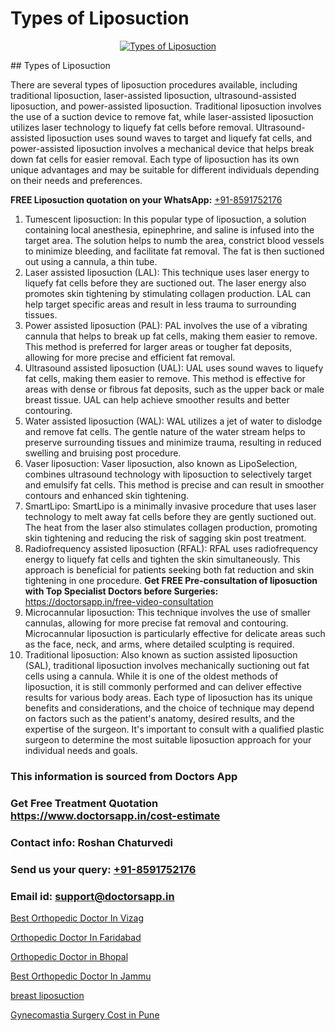 # Types of Liposuction

<p align="center">
  <a href="https://doctorsapp.co.in/uploads/treatment_image/liposuction.jpg">
    <img src="https://doctorsapp.co.in/treatment/liposuction" alt="Types of Liposuction">
  </a>
</p>
## Types of Liposuction

There are several types of liposuction procedures available, including traditional liposuction, laser-assisted liposuction, ultrasound-assisted liposuction, and power-assisted liposuction. Traditional liposuction involves the use of a suction device to remove fat, while laser-assisted liposuction utilizes laser technology to liquefy fat cells before removal. Ultrasound-assisted liposuction uses sound waves to target and liquefy fat cells, and power-assisted liposuction involves a mechanical device that helps break down fat cells for easier removal. Each type of liposuction has its own unique advantages and may be suitable for different individuals depending on their needs and preferences.

**FREE Liposuction quotation on your WhatsApp:**  [+91-8591752176](https://api.whatsapp.com/send?phone=8591752176)

1) Tumescent liposuction: In this popular type of liposuction, a solution containing local anesthesia, epinephrine, and saline is infused into the target area. The solution helps to numb the area, constrict blood vessels to minimize bleeding, and facilitate fat removal. The fat is then suctioned out using a cannula, a thin tube.
2) Laser assisted liposuction (LAL): This technique uses laser energy to liquefy fat cells before they are suctioned out. The laser energy also promotes skin tightening by stimulating collagen production. LAL can help target specific areas and result in less trauma to surrounding tissues.
3) Power assisted liposuction (PAL): PAL involves the use of a vibrating cannula that helps to break up fat cells, making them easier to remove. This method is preferred for larger areas or tougher fat deposits, allowing for more precise and efficient fat removal.
4) Ultrasound assisted liposuction (UAL): UAL uses sound waves to liquefy fat cells, making them easier to remove. This method is effective for areas with dense or fibrous fat deposits, such as the upper back or male breast tissue. UAL can help achieve smoother results and better contouring.
5) Water assisted liposuction (WAL): WAL utilizes a jet of water to dislodge and remove fat cells. The gentle nature of the water stream helps to preserve surrounding tissues and minimize trauma, resulting in reduced swelling and bruising post procedure.
6) Vaser liposuction: Vaser liposuction, also known as LipoSelection, combines ultrasound technology with liposuction to selectively target and emulsify fat cells. This method is precise and can result in smoother contours and enhanced skin tightening.
7) SmartLipo: SmartLipo is a minimally invasive procedure that uses laser technology to melt away fat cells before they are gently suctioned out. The heat from the laser also stimulates collagen production, promoting skin tightening and reducing the risk of sagging skin post treatment.
8) Radiofrequency assisted liposuction (RFAL): RFAL uses radiofrequency energy to liquefy fat cells and tighten the skin simultaneously. This approach is beneficial for patients seeking both fat reduction and skin tightening in one procedure.
**Get FREE Pre-consultation of liposuction with Top Specialist Doctors before Surgeries:** https://doctorsapp.in/free-video-consultation
9) Microcannular liposuction: This technique involves the use of smaller cannulas, allowing for more precise fat removal and contouring. Microcannular liposuction is particularly effective for delicate areas such as the face, neck, and arms, where detailed sculpting is required.
10) Traditional liposuction: Also known as suction assisted liposuction (SAL), traditional liposuction involves mechanically suctioning out fat cells using a cannula. While it is one of the oldest methods of liposuction, it is still commonly performed and can deliver effective results for various body areas.
Each type of liposuction has its unique benefits and considerations, and the choice of technique may depend on factors such as the patient's anatomy, desired results, and the expertise of the surgeon. It's important to consult with a qualified plastic surgeon to determine the most suitable liposuction approach for your individual needs and goals.

### This information is sourced from Doctors App 
### Get Free Treatment Quotation https://www.doctorsapp.in/cost-estimate
### Contact info: Roshan Chaturvedi 
### Send us your query: [+91-8591752176](https://api.whatsapp.com/send?phone=8591752176) 
### Email id: support@doctorsapp.in

[Best Orthopedic Doctor In Vizag](https://www.linkedin.com/pulse/best-orthopedic-doctor-vizag-acl-tear-treatment-7smie?trackingId=Yot0T6J1MxpxYId6NOT8aA%3D%3D&lipi=urn%3Ali%3Apage%3Ad_flagship3_company_admin%3BxUBWLKzDRA2fVBqJ%2Fp%2FTnw%3D%3D)

[Orthopedic Doctor In Faridabad](https://www.linkedin.com/pulse/orthopedic-doctor-faridabad-doctorsapp-united-arab-emirates-x53te?trackingId=BTNne1KAnK2DG0fdX2PjKw%3D%3D&lipi=urn%3Ali%3Apage%3Ad_flagship3_company_admin%3BSXrbBuk4SwWZ8nIcZ2zSvw%3D%3D)

[Orthopedic Doctor in Bhopal](https://medium.com/@kushalrao10/orthopedic-doctor-in-bhopal-0e7949bbde06)

[Best Orthopedic Doctor In Jammu](https://medium.com/@devenderrathi97/best-orthopedic-doctor-in-jammu-d94c71caecd9)

[breast liposuction](https://doctors-apps.github.io/doctorsapp/breast-liposuction)

[Gynecomastia Surgery Cost in Pune](https://doctors-apps.github.io/doctorsapp/gynecomastia-surgery-cost-in-pune)

